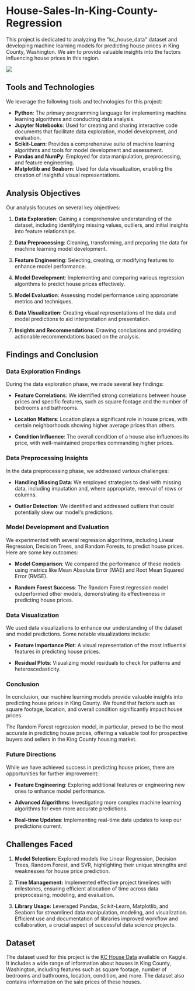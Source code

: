 # House-Sales-In-King-County-Regression
This project is dedicated to analyzing the "kc_house_data" dataset and developing machine learning models for predicting house prices in King County, Washington. We aim to provide valuable insights into the factors influencing house prices in this region.

<img src= "https://media.tenor.com/Dyg_gZa4Vl4AAAAC/for-sale.gif">

## Tools and Technologies

We leverage the following tools and technologies for this project:

- **Python**: The primary programming language for implementing machine learning algorithms and conducting data analysis.
- **Jupyter Notebooks**: Used for creating and sharing interactive code documents that facilitate data exploration, model development, and evaluation.
- **Scikit-Learn**: Provides a comprehensive suite of machine learning algorithms and tools for model development and assessment.
- **Pandas and NumPy**: Employed for data manipulation, preprocessing, and feature engineering.
- **Matplotlib and Seaborn**: Used for data visualization, enabling the creation of insightful visual representations.

## Analysis Objectives

Our analysis focuses on several key objectives:

1. **Data Exploration**: Gaining a comprehensive understanding of the dataset, including identifying missing values, outliers, and initial insights into feature relationships.

2. **Data Preprocessing**: Cleaning, transforming, and preparing the data for machine learning model development.

3. **Feature Engineering**: Selecting, creating, or modifying features to enhance model performance.

4. **Model Development**: Implementing and comparing various regression algorithms to predict house prices effectively.

5. **Model Evaluation**: Assessing model performance using appropriate metrics and techniques.

6. **Data Visualization**: Creating visual representations of the data and model predictions to aid interpretation and presentation.

7. **Insights and Recommendations**: Drawing conclusions and providing actionable recommendations based on the analysis.

## Findings and Conclusion

### Data Exploration Findings

During the data exploration phase, we made several key findings:

- **Feature Correlations**: We identified strong correlations between house prices and specific features, such as square footage and the number of bedrooms and bathrooms.
  
- **Location Matters**: Location plays a significant role in house prices, with certain neighborhoods showing higher average prices than others.

- **Condition Influence**: The overall condition of a house also influences its price, with well-maintained properties commanding higher prices.

### Data Preprocessing Insights

In the data preprocessing phase, we addressed various challenges:

- **Handling Missing Data**: We employed strategies to deal with missing data, including imputation and, where appropriate, removal of rows or columns.

- **Outlier Detection**: We identified and addressed outliers that could potentially skew our model's predictions.

### Model Development and Evaluation

We experimented with several regression algorithms, including Linear Regression, Decision Trees, and Random Forests, to predict house prices. Here are some key outcomes:

- **Model Comparison**: We compared the performance of these models using metrics like Mean Absolute Error (MAE) and Root Mean Squared Error (RMSE).

- **Random Forest Success**: The Random Forest regression model outperformed other models, demonstrating its effectiveness in predicting house prices.

### Data Visualization

We used data visualizations to enhance our understanding of the dataset and model predictions. Some notable visualizations include:

- **Feature Importance Plot**: A visual representation of the most influential features in predicting house prices.

- **Residual Plots**: Visualizing model residuals to check for patterns and heteroscedasticity.

### Conclusion

In conclusion, our machine learning models provide valuable insights into predicting house prices in King County. We found that factors such as square footage, location, and overall condition significantly impact house prices.

The Random Forest regression model, in particular, proved to be the most accurate in predicting house prices, offering a valuable tool for prospective buyers and sellers in the King County housing market.

### Future Directions

While we have achieved success in predicting house prices, there are opportunities for further improvement:

- **Feature Engineering**: Exploring additional features or engineering new ones to enhance model performance.

- **Advanced Algorithms**: Investigating more complex machine learning algorithms for even more accurate predictions.

- **Real-time Updates**: Implementing real-time data updates to keep our predictions current.

## Challenges Faced

1. **Model Selection:** Explored models like Linear Regression, Decision Trees, Random Forest, and SVR, highlighting their unique strengths and weaknesses for house price prediction.

2. **Time Management:** Implemented effective project timelines with milestones, ensuring efficient allocation of time across data preprocessing, modeling, and evaluation.

3. **Library Usage:** Leveraged Pandas, Scikit-Learn, Matplotlib, and Seaborn for streamlined data manipulation, modeling, and visualization. Efficient use and documentation of libraries improved workflow and collaboration, a crucial aspect of successful data science projects.

## Dataset

The dataset used for this project is the [KC House Data](https://www.kaggle.com/datasets/shivachandel/kc-house-data) available on Kaggle. It includes a wide range of information about houses in King County, Washington, including features such as square footage, number of bedrooms and bathrooms, location, condition, and more. The dataset also contains information on the sale prices of these houses.
